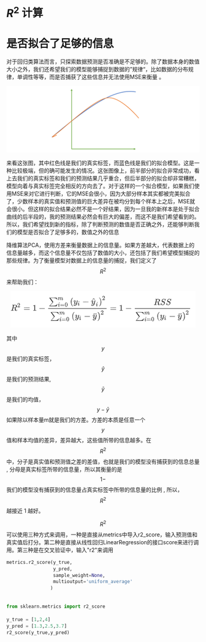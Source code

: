# $R^2$ 计算

# 是否拟合了足够的信息  

对于回归类算法而言，只探索数据预测是否准确是不足够的。除了数据本身的数值大小之外，我们还希望我们的模型能够捕捉到数据的”规律“，比如数据的分布规律，单调性等等，而是否捕获了这些信息并无法使用MSE来衡量  。

<center>
    <img src="https://raw.githubusercontent.com/HG1227/image/master/img_tuchuang/20200113171026.png"/>
</center>

来看这张图，其中红色线是我们的真实标签，而蓝色线是我们的拟合模型。这是一种比较极端，但的确可能发生的情况。这张图像上，前半部分的拟合非常成功，看上去我们的真实标签和我们的预测结果几乎重合，但后半部分的拟合却非常糟糕，模型向着与真实标签完全相反的方向去了。对于这样的一个拟合模型，如果我们使用MSE来对它进行判断，它的MSE会很小，因为大部分样本其实都被完美拟合了，少数样本的真实值和预测值的巨大差异在被均分到每个样本上之后，MSE就会很小。但这样的拟合结果必然不是一个好结果，因为一旦我的新样本是处于拟合曲线的后半段的，我的预测结果必然会有巨大的偏差，而这不是我们希望看到的。所以，我们希望找到新的指标，除了判断预测的数值是否正确之外，还能够判断我们的模型是否拟合了足够多的，数值之外的信息  

降维算法PCA，使用方差来衡量数据上的信息量。如果方差越大，代表数据上的信息量越多，而这个信息量不仅包括了数值的大小，还包括了我们希望模型捕捉的那些规律。为了衡量模型对数据上的信息量的捕捉，我们定义了 $$R^2$$  来帮助我们：  

<center>
    <img src="https://raw.githubusercontent.com/HG1227/image/master/img_tuchuang/20200113171325.png"/>
</center>



其中 $$y$$ 是我们的真实标签，$$\hat y$$ 是我们的预测结果, $$\bar y$$ 是我们的均值，$$y - \bar y$$ 如果除以样本量m就是我们的方差。方差的本质是任意一个 $$y$$ 值和样本均值的差异，差异越大，这些值所带的信息越多。在 $$R^2$$ 中，分子是真实值和预测值之差的差值，也就是我们的模型没有捕获到的信息总量 , 分母是真实标签所带的信息量，所以其衡量的是$$1 -$$我们的模型没有捕获到的信息量占真实标签中所带的信息量的比例 , 所以， $$R^2$$ 越接近 1 越好。



$$R^2$$可以使用三种方式来调用，一种是直接从metrics中导入r2_score，输入预测值和真实值后打分。第二种是直接从线性回归LinearRegression的接口score来进行调用。第三种是在交叉验证中，输入"r2"来调用  

````python
metrics.r2_score(y_true, 
                 y_pred, 
                 sample_weight=None, 
                 multioutput='uniform_average'
                )
````

```python

from sklearn.metrics import r2_score
 
y_true = [1,2,4]
y_pred = [1.3,2.5,3.7]
r2_score(y_true,y_pred)
```

